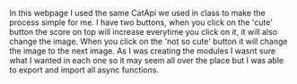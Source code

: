 In this webpage I used the same CatApi we used in class to make the process simple for me. I have two buttons, when you click on the 'cute' button the score on top will 
increase everytime you click on it, it will also change the image. When you click on the 'not so cute' button it will change the image to the next image. As I was creating 
the modules I wasnt sure what I wanted in each one so it may seem all over the place but I was able to export and import all async functions. 
